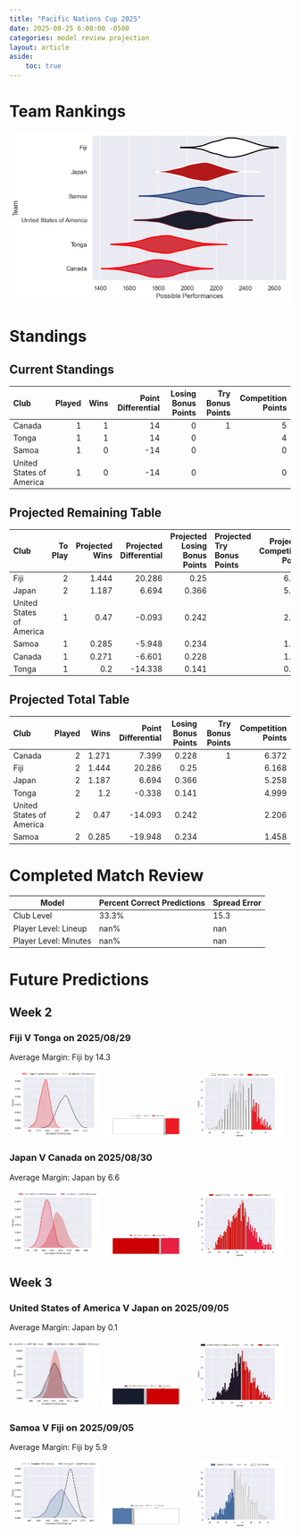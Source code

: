 ```yaml
---  
title: "Pacific Nations Cup 2025"  
date: 2025-08-25 6:00:00 -0500  
categories: model review projection  
layout: article  
aside:  
    toc: true  
---
```

# Team Rankings


![Club Rankings](plots/rankings_Pacific_Nations_Cup_2025.png)
# Standings

## Current Standings


| Club                     |   Played |   Wins |   Point Differential |   Losing Bonus Points |   Try Bonus Points |   Competition Points |
|:-------------------------|---------:|-------:|---------------------:|----------------------:|-------------------:|---------------------:|
| Canada                   |        1 |      1 |                   14 |                     0 |                  1 |                    5 |
| Tonga                    |        1 |      1 |                   14 |                     0 |                    |                    4 |
| Samoa                    |        1 |      0 |                  -14 |                     0 |                    |                    0 |
| United States of America |        1 |      0 |                  -14 |                     0 |                    |                    0 |



## Projected Remaining Table


| Club                     |   To Play |   Projected Wins |   Projected Differential |   Projected Losing Bonus Points | Projected Try Bonus Points   |   Projected Competition Points |
|:-------------------------|----------:|-----------------:|-------------------------:|--------------------------------:|:-----------------------------|-------------------------------:|
| Fiji                     |         2 |            1.444 |                   20.286 |                           0.25  |                              |                          6.168 |
| Japan                    |         2 |            1.187 |                    6.694 |                           0.366 |                              |                          5.258 |
| United States of America |         1 |            0.47  |                   -0.093 |                           0.242 |                              |                          2.206 |
| Samoa                    |         1 |            0.285 |                   -5.948 |                           0.234 |                              |                          1.458 |
| Canada                   |         1 |            0.271 |                   -6.601 |                           0.228 |                              |                          1.372 |
| Tonga                    |         1 |            0.2   |                  -14.338 |                           0.141 |                              |                          0.999 |



## Projected Total Table


| Club                     |   Played |   Wins |   Point Differential |   Losing Bonus Points |   Try Bonus Points |   Competition Points |
|:-------------------------|---------:|-------:|---------------------:|----------------------:|-------------------:|---------------------:|
| Canada                   |        2 |  1.271 |                7.399 |                 0.228 |                  1 |                6.372 |
| Fiji                     |        2 |  1.444 |               20.286 |                 0.25  |                    |                6.168 |
| Japan                    |        2 |  1.187 |                6.694 |                 0.366 |                    |                5.258 |
| Tonga                    |        2 |  1.2   |               -0.338 |                 0.141 |                    |                4.999 |
| United States of America |        2 |  0.47  |              -14.093 |                 0.242 |                    |                2.206 |
| Samoa                    |        2 |  0.285 |              -19.948 |                 0.234 |                    |                1.458 |



# Completed Match Review


| Model | Percent Correct Predictions | Spread Error |
| ------ | ------ | ------ |
| Club Level | 33.3% | 15.3 |
| Player Level: Lineup | nan% | nan |
| Player Level: Minutes | nan% | nan |


# Future Predictions

## Week 2

### Fiji V Tonga on 2025/08/29


Average Margin: Fiji by 14.3

<p float="left">
<img src="plots\2025-08-29-Fiji_V_Tonga_performances.png" width="32%" />
<img src="plots\2025-08-29-Fiji_V_Tonga_resultbar.png" width="32%" />
<img src="plots\2025-08-29-Fiji_V_Tonga_spreads.png" width="32%" />
</p>

### Japan V Canada on 2025/08/30


Average Margin: Japan by 6.6

<p float="left">
<img src="plots\2025-08-30-Japan_V_Canada_performances.png" width="32%" />
<img src="plots\2025-08-30-Japan_V_Canada_resultbar.png" width="32%" />
<img src="plots\2025-08-30-Japan_V_Canada_spreads.png" width="32%" />
</p>

## Week 3

### United States of America V Japan on 2025/09/05


Average Margin: Japan by 0.1

<p float="left">
<img src="plots\2025-09-05-UnitedStatesofAmerica_V_Japan_performances.png" width="32%" />
<img src="plots\2025-09-05-UnitedStatesofAmerica_V_Japan_resultbar.png" width="32%" />
<img src="plots\2025-09-05-UnitedStatesofAmerica_V_Japan_spreads.png" width="32%" />
</p>

### Samoa V Fiji on 2025/09/05


Average Margin: Fiji by 5.9

<p float="left">
<img src="plots\2025-09-05-Samoa_V_Fiji_performances.png" width="32%" />
<img src="plots\2025-09-05-Samoa_V_Fiji_resultbar.png" width="32%" />
<img src="plots\2025-09-05-Samoa_V_Fiji_spreads.png" width="32%" />
</p>
